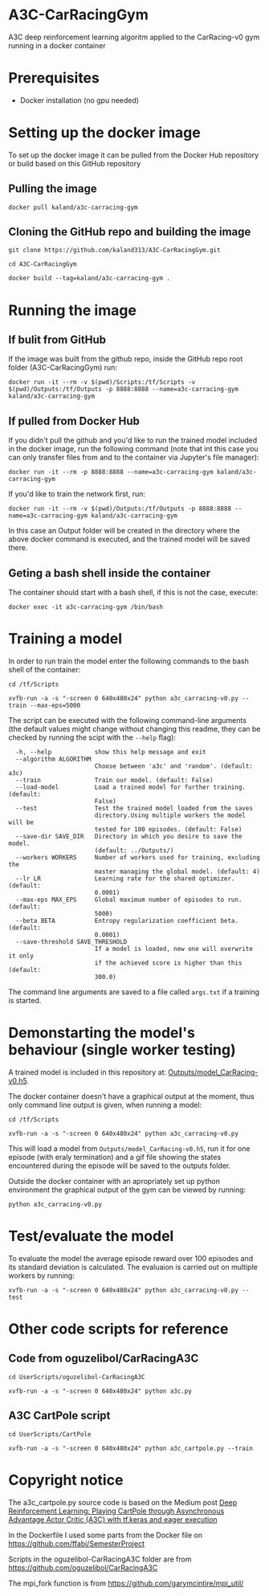 # A3C-CarRacingGym
A3C deep reinforcement learning algoritm applied to the CarRacing-v0 gym running in a docker container
# Prerequisites 
* Docker installation (no gpu needed)
# Setting up the docker image
To set up the docker image it can be pulled from the Docker Hub repository or build based on this GitHub repository
## Pulling the image
`docker pull kaland/a3c-carracing-gym`
## Cloning the GitHub repo and building the image
`git clone https://github.com/kaland313/A3C-CarRacingGym.git`

`cd A3C-CarRacingGym`

`docker build --tag=kaland/a3c-carracing-gym .`
# Running the image
## If bulit from GitHub 
If the image was built from the github repo, inside the GitHub repo root folder (A3C-CarRacingGym) run:

`docker run -it --rm -v $(pwd)/Scripts:/tf/Scripts -v $(pwd)/Outputs:/tf/Outputs -p 8888:8888 --name=a3c-carracing-gym kaland/a3c-carracing-gym`

## If pulled from Docker Hub
If you didn't pull the github and you'd like to run the trained model included in the docker image, run the following command (note that int this case you can only transfer files from and to the container via Jupyter's file manager): 

`docker run -it --rm -p 8888:8888 --name=a3c-carracing-gym kaland/a3c-carracing-gym`

If you'd like to train the network first, run:

`docker run -it --rm -v $(pwd)/Outputs:/tf/Outputs -p 8888:8888 --name=a3c-carracing-gym kaland/a3c-carracing-gym`

In this case an Output folder will be created in the directory where the above docker command is executed, and the trained model will be saved there. 

## Geting a bash shell inside the container
The container should start with a bash shell, if this is not the case, execute: 

`docker exec -it a3c-carracing-gym /bin/bash`
# Training a model
In order to run train the model enter the following commands to the bash shell of the container:

`cd /tf/Scripts`

`xvfb-run -a -s "-screen 0 640x480x24" python a3c_carracing-v0.py --train --max-eps=5000` 

The script can be executed with the following command-line arguments (the default values might change without changing this readme, they can be checked by running the scipt with the `--help` flag): 

```
  -h, --help            show this help message and exit
  --algorithm ALGORITHM
                        Choose between 'a3c' and 'random'. (default: a3c)
  --train               Train our model. (default: False)
  --load-model          Load a trained model for further training. (default:
                        False)
  --test                Test the trained model loaded from the saves
                        directory.Using multiple workers the model will be
                        tested for 100 episodes. (default: False)
  --save-dir SAVE_DIR   Directory in which you desire to save the model.
                        (default: ../Outputs/)
  --workers WORKERS     Number of workers used for training, excluding the
                        master managing the global model. (default: 4)
  --lr LR               Learning rate for the shared optimizer. (default:
                        0.0001)
  --max-eps MAX_EPS     Global maximum number of episodes to run. (default:
                        5000)
  --beta BETA           Entropy regularization coefficient beta. (default:
                        0.0001)
  --save-threshold SAVE_THRESHOLD
                        If a model is loaded, new one will overwrite it only
                        if the achieved score is higher than this (default:
                        300.0)
```

The command line arguments are saved to a file called `args.txt` if a training is started. 
# Demonstarting the model's behaviour (single worker testing)
A trained model is included in this repository at: [Outputs/model_CarRacing-v0.h5](https://github.com/kaland313/A3C-CarRacingGym/blob/master/Outputs/model_CarRacing-v0.h5). 

The docker container doesn't have a graphical output at the moment, thus only command line output is given, when running a model: 

`cd /tf/Scripts`

`xvfb-run -a -s "-screen 0 640x480x24" python a3c_carracing-v0.py`

This will load a model from `Outputs/model_CarRacing-v0.h5`, run it for one episode (with eraly termination) and a gif file showing the states encountered during the episode will be saved to the outputs folder.

Outside the docker container with an apropriately set up python environment the graphical output of the gym can be viewed by running:

`python a3c_carracing-v0.py`

# Test/evaluate the model
To evaluate the model the average episode reward over 100 episodes and its standard deviation is calculated. The evaluaion is carried out on multiple workers by running: 

`xvfb-run -a -s "-screen 0 640x480x24" python a3c_carracing-v0.py --test`

# Other code scripts for reference
## Code from oguzelibol/CarRacingA3C
`cd UserScripts/oguzelibol-CarRacingA3C`

`xvfb-run -a -s "-screen 0 640x480x24" python a3c.py `

## A3C CartPole script
`cd UserScripts/CartPole`

`xvfb-run -a -s "-screen 0 640x480x24" python a3c_cartpole.py --train`

# Copyright notice
The a3c_cartpole.py source code is based on the Medium post [Deep Reinforcement Learning: Playing CartPole through Asynchronous Advantage Actor Critic (A3C) with tf.keras and eager execution](https://medium.com/tensorflow/deep-reinforcement-learning-playing-cartpole-through-asynchronous-advantage-actor-critic-a3c-7eab2eea5296)


In the Dockerfile I used some parts from the Docker file on https://github.com/ffabi/SemesterProject


Scripts in the oguzelibol-CarRacingA3C folder are from https://github.com/oguzelibol/CarRacingA3C


The mpi_fork function is from https://github.com/garymcintire/mpi_util/
